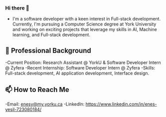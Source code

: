 ### Hi there 👋

- I'm a software developer with a keen interest in Full-stack development. Currently, I'm pursuing a Computer Science degree at York University and working on exciting projects that leverage my skills in AI, Machine learning, and Full-stack development.

## 💼 Professional Background
-Current Position: Research Assistant @ YorkU & Software Developer Intern @ Zyfera
-Recent Internship: Software Developer Intern @ Zyfera
-Skills: Full-stack development, AI application development, Interface design.

## 📫 How to Reach Me
-Email: enesy@my.yorku.ca
-LinkedIn: https://www.linkedin.com/in/enes-yesil-723080184/



<!--
**enesyesil/enesyesil** is a ✨ _special_ ✨ repository because its `README.md` (this file) appears on your GitHub profile.

Here are some ideas to get you started:

- 🔭 I’m currently working on ...
- 🌱 I’m currently learning ...
- 👯 I’m looking to collaborate on ...
- 🤔 I’m looking for help with ...
- 💬 Ask me about ...
- 📫 How to reach me: ...
- 😄 Pronouns: ...
- ⚡ Fun fact: ...
-->

